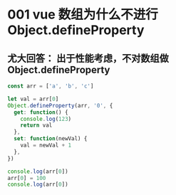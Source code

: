 # 001 vue 数组为什么不进行 Object.defineProperty

## 尤大回答： 出于性能考虑，不对数组做 Object.defineProperty

```js
const arr = ['a', 'b', 'c']

let val = arr[0]
Object.defineProperty(arr, '0', {
  get: function() {
    console.log(123)
    return val
  },
  set: function(newVal) {
    val = newVal + 1
  },
})

console.log(arr[0])
arr[0] = 100
console.log(arr[0])
```
